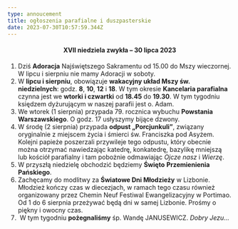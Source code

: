 ```yaml
---
type: annoucement
title: ogłoszenia parafialne i duszpasterskie
date: 2023-07-30T10:57:59.344Z
---
```

<h4 style="text-align:center;">XVII niedziela zwykła – 30 lipca 2023</h4>

1. Dziś **Adoracja** Najświętszego Sakramentu od 15.00 do Mszy wieczornej. W lipcu i sierpniu nie mamy Adoracji w soboty.
2. W **lipcu i sierpniu**, obowiązuje **wakacyjny układ Mszy św. niedzielnych**: godz. **8**, **10**, **12** i **18**. W tym okresie **Kancelaria parafialna** czynna jest we **wtorki i czwartki** od **18.45** do **19.30**. W tym tygodniu księdzem dyżurującym w naszej parafii jest o. Adam.
3. We wtorek (1 sierpnia) przypada 79. rocznica wybuchu **Powstania Warszawskiego**. O godz. 17 usłyszymy bijące dzwony.
4. W środę (2 sierpnia) przypada **odpust „Porcjunkuli”**, związany oryginalnie z miejscem życia i śmierci św. Franciszka pod Asyżem. Kolejni papieże poszerzali przywileje tego odpustu, który obecnie można otrzymać nawiedzając katedrę, konkatedrę, bazylikę mniejszą lub kościół parafialny i tam pobożnie odmawiając *Ojcze nasz* i *Wierzę*.
5. W przyszłą niedzielę obchodzić będziemy **Święto** **Przemienienia Pańskiego**.
6. Zachęcamy do modlitwy za **Światowe Dni Młodzieży** w Lizbonie. Młodzież kończy czas w diecezjach, w ramach tego czasu również organizowany przez Chemin Neuf Festiwal Ewangelizacyjny w Portimao. Od 1 do 6 sierpnia przeżywać będą dni w samej Lizbonie. Prośmy o piękny i owocny czas. 
7.  W tym tygodniu **pożegnaliśmy** śp. Wandę JANUSEWICZ. *Dobry Jezu…*

<!--EndFragment-->